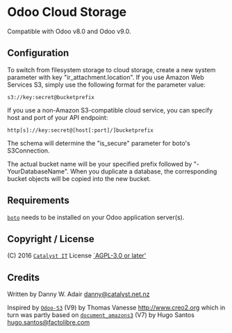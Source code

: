 # Odoo Cloud Storage

Compatible with Odoo v8.0 and Odoo v9.0.

## Configuration
To switch from filesystem storage to cloud storage, create a new system parameter with key "ir_attachment.location".
If you use Amazon Web Services S3, simply use the following format for the parameter value:

```
s3://key:secret@bucketprefix
```

If you use a non-Amazon S3-compatible cloud service, you can specify host and port of your API endpoint:

```
http[s]://key:secret@[host[:port]/]bucketprefix
```

The schema will determine the "is_secure" parameter for boto's S3Connection.

The actual bucket name will be your specified prefix followed by "-YourDatabaseName".
When you duplicate a database, the corresponding bucket objects will be copied into the new bucket.

## Requirements
[`boto`](https://github.com/boto/boto) needs to be installed on your Odoo application server(s).

## Copyright / License
(C) 2016 [`Catalyst IT`](https://catalyst.net.nz/)
License [`AGPL-3.0 or later'](http://www.gnu.org/licenses/agpl.html)

## Credits
Written by Danny W. Adair <danny@catalyst.net.nz>

Inspired by [`Odoo-S3`](https://github.com/tvanesse/odoo-s3) (V9) by Thomas Vanesse <http://www.creo2.org>
which in turn was partly based on [`document_amazons3`](https://apps.odoo.com/apps/modules/7.0/document_amazons3/) (V7) by Hugo Santos <hugo.santos@factolibre.com>
